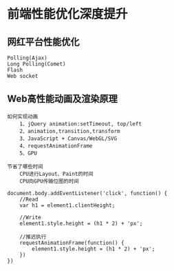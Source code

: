 # 前端性能优化深度提升

## 网红平台性能优化
    Polling(Ajax)
    Long Polling(Comet)
    Flash
    Web socket

## Web高性能动画及渲染原理

    如何实现动画
        1、jQuery animation:setTimeout, top/left
        2、animation,transition,transform
        3、JavaScript + Canvas/WebGL/SVG
        4、requestAnimationFrame
        5、GPU 
        
    节省了哪些时间
        CPU进行Layout、Paint的时间
        CPU向GPU传输位图的时间

    document.body.addEventListener('click', function() {    
        //Read
        var h1 = element1.clientHeight;
        
        //Write
        element1.style.height = (h1 * 2) + 'px';

        //推迟执行
        requestAnimationFrame(function() {
            element1.style.height = (h1 * 2) + 'px';
        })
    })